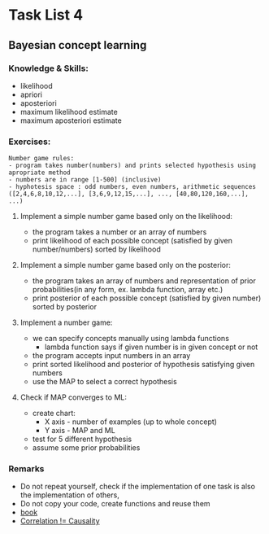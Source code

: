 # Task List 4
## Bayesian concept learning

### Knowledge & Skills:
- likelihood
- apriori
- aposteriori
- maximum likelihood estimate
- maximum aposteriori estimate


### Exercises:
 
    Number game rules:
    - program takes number(numbers) and prints selected hypothesis using apropriate method
    - numbers are in range [1-500] (inclusive)
    - hyphotesis space : odd numbers, even numbers, arithmetic sequences ([2,4,6,8,10,12,...], [3,6,9,12,15,...], ..., [40,80,120,160,...], ...)

1. Implement a simple number game based only on the likelihood:
    - the program takes a number or an array of numbers 
    - print likelihood of each possible concept (satisfied by given number/numbers) sorted by likelihood

2. Implement a simple number game based only on the posterior:
    - the program takes an array of numbers and representation of prior probabilities(in any form, ex. lambda function, array etc.)
    - print posterior of each possible concept (satisfied by given number) sorted by posterior

3. Implement a number game:
    - we can specify concepts manually using lambda functions
        - lambda function says if given number is in given concept or not
    - the program accepts input numbers in an array
    - print sorted likelihood and posterior of hypothesis satisfying given numbers
    - use the MAP to select a correct hypothesis

4. Check if MAP converges to ML:
    - create chart:
        - X axis - number of examples (up to whole concept)
        - Y axis - MAP and ML
    - test for 5 different hypothesis 
    - assume some prior probabilities

### Remarks
 - Do not repeat yourself, check if the implementation of one task is also the implementation of others,
 - Do not copy your code, create functions and reuse them
 - [book](https://github.com/jonesgithub/book-1/blob/master/ML%20Machine%20Learning-A%20Probabilistic%20Perspective.pdf)
 - [Correlation != Causality](http://www.tylervigen.com/spurious-correlations)